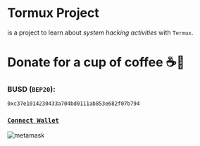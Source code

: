 # Tormux Project

is a project to learn about _system hacking activities_ with `Termux`.

# Donate for a cup of coffee ☕🥯

### BUSD (`BEP20`):

```
0xc37e1014230433a704bd0111ab853e682f07b794
```
### [`Connect Wallet`](https://metamask.io/)

![metamask](https://i.ibb.co/fMLqkcm/metamask.png)
